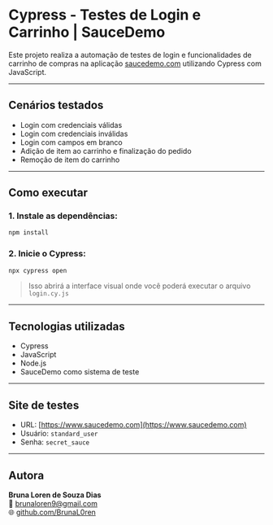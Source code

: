 # Cypress - Testes de Login e Carrinho | SauceDemo

Este projeto realiza a automação de testes de login e funcionalidades de carrinho de compras na aplicação [saucedemo.com](https://www.saucedemo.com) utilizando Cypress com JavaScript.

---

## Cenários testados

- Login com credenciais válidas  
- Login com credenciais inválidas  
- Login com campos em branco  
- Adição de item ao carrinho e finalização do pedido  
- Remoção de item do carrinho

---

## Como executar

### 1. Instale as dependências:

```bash
npm install
```

### 2. Inicie o Cypress:

```bash
npx cypress open
```

> Isso abrirá a interface visual onde você poderá executar o arquivo `login.cy.js`

---

## Tecnologias utilizadas

- Cypress  
- JavaScript  
- Node.js  
- SauceDemo como sistema de teste
---

## Site de testes

- URL: [https://www.saucedemo.com](https://www.saucedemo.com)  
- Usuário: `standard_user`  
- Senha: `secret_sauce`

---

## Autora

**Bruna Loren de Souza Dias**  
📧 brunaloren9@gmail.com  
🌐 [github.com/BrunaL0ren](https://github.com/BrunaL0ren)
